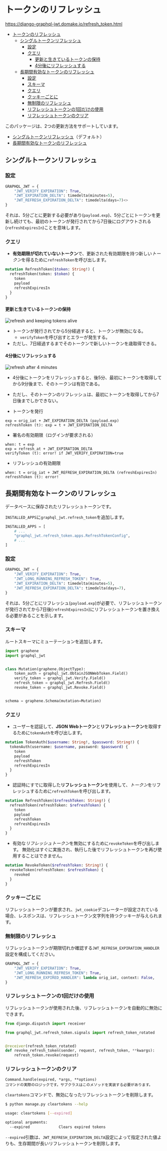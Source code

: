 # トークンのリフレッシュ

<https://django-graphql-jwt.domake.io/refresh_token.html>

- [トークンのリフレッシュ](#トークンのリフレッシュ)
  - [シングルトークンリフレッシュ](#シングルトークンリフレッシュ)
    - [設定](#設定)
    - [クエリ](#クエリ)
      - [更新と生きているトークンの保持](#更新と生きているトークンの保持)
      - [4分後にリフレッシュする](#4分後にリフレッシュする)
  - [長期間有効なトークンのリフレッシュ](#長期間有効なトークンのリフレッシュ)
    - [設定](#設定-1)
    - [スキーマ](#スキーマ)
    - [クエリ](#クエリ-1)
    - [クッキーごとに](#クッキーごとに)
    - [無制限のリフレッシュ](#無制限のリフレッシュ)
    - [リフレッシュトークンの1回だけの使用](#リフレッシュトークンの1回だけの使用)
    - [リフレッシュトークンのクリア](#リフレッシュトークンのクリア)

このパッケージは、2つの更新方法をサポートしています。

- [シングルトークンリフレッシュ](https://django-graphql-jwt.domake.io/refresh_token.html#single-token-refresh)（デフォルト）
- [長期間有効なトークンのリフレッシュ](https://django-graphql-jwt.domake.io/refresh_token.html#long-running-refresh-tokens)

## シングルトークンリフレッシュ

### 設定

```python
GRAPHQL_JWT = {
    "JWT_VERIFY_EXPIRATION": True,
    "JWT_EXPIRATION_DELTA": timedelta(minutes=5),
    "JWT_REFRESH_EXPIRATION_DELTA": timedelta(days=7)<>
}
```

それは、5分ごとに更新する必要があり(`payload.exp`)、5分ごとにトークンを更新し続けても、最初のトークンが発行されてから7日後にログアウトされる(`refreshExpiresIn`)ことを意味します。

### クエリ

- **有効期限が切れていないトークン**で、更新された有効期限を持つ新しい*トークン*を得るために`refreshToken`を呼び出します。

```graphql
mutation RefreshToken($token: String!) {
  refreshToken(token: $token) {
    token
    payload
    refreshExpiresIn
  }
}
```

#### 更新と生きているトークンの保持

![refresh and keeping tokens alive](https://user-images.githubusercontent.com/5514990/34951332-e67845f0-fa3b-11e7-8e72-09d610e73025.png)

- トークンが発行されてから5分経過すると、トークンが無効になる。
  - `verifyToken`を呼び出すとエラーが発生する。
- ただし、7日経過するまでそのトークンで新しいトークンを歳取得できる。

#### 4分後にリフレッシュする

![refresh after 4 minutes](https://user-images.githubusercontent.com/5514990/34951331-e2ff9680-fa3b-11e7-8f0a-dbb3845367a7.png)

- 4分後にトークンをリフレッシュすると、後5分、最初にトークンを取得してから9分後まで、そのトークンは有効である。
- ただし、そのトークンのリフレッシュは、最初にトークンを取得してから7日後までしかできない。

- トークンを発行

```text
exp = orig_iat + JWT_EXPIRATION_DELTA (payload.exp)
refreshToken (t): exp = t + JWT_EXPIRATION_DELTA
```

- 署名の有効期限（ログインが要求される）

```text
when: t = exp
exp = refresh_at + JWT_EXPIRATION_DELTA
verifyToken (t): error! if JWT_VERIFY_EXPIRATION=true
```

- リフレッシュの有効期限

```text
when: t = orig_iat + JWT_REFRESH_EXPIRATION_DELTA (refreshExpiresIn)
refreshToken (t): error!
```

## 長期間有効なトークンのリフレッシュ

データベースに保存されたリフレッシュトークンです。

`INSTALLED_APPS`に`graphql_jwt.refresh_token`を追加します。

```python
INSTALLED_APPS = [
    # ...
    "graphql_jwt.refresh_token.apps.RefreshTokenConfig",
    # ...
]
```

### 設定

```python
GRAPHQL_JWT = {
    "JWT_VERIFY_EXPIRATION": True,
    "JWT_LONG_RUNNING_REFRESH_TOKEN": True,
    "JWT_EXPIRATION_DELTA": timedelta(minutes=5),
    "JWT_REFRESH_EXPIRATION_DELTA": timedelta(days=7),
}
```

それは、5分ごとにリフレッシュ(`payload.exp`)が必要で、リフレッシュトークンが発行されてから7日後(`refreshExpiresIn`)にリフレッシュトークンを置き換える必要があることを示します。

### スキーマ

ルートスキーマにミューテーションを追加します。

```python
import graphene
import graphql_jwt


class Mutation(graphene.ObjectType):
    token_auth = graphql_jwt.ObtainJSONWebToken.Field()
    verify_token = graphql_jwt.Verify.Field()
    refresh_token = graphql_jwt.Refresh.Field()
    revoke_token = graphql_jwt.Revoke.Field()


schema = graphene.Schema(mutation=Mutation)
```

### クエリ

- ユーザーを認証して、**JSON Webトークン**と**リフレッシュトークン**を取得するために`tokenAuth`を呼び出します。

```graphql
mutation TokenAuth($username: String!, $password: String!) {
  tokenAuth(username: $username, password: $password) {
    token
    payload
    refreshToken
    refreshExpiresIn
  }
}
```

- 認証時にすでに取得した**リフレッシュトークン**を使用して、*トークン*をリフレッシュするために`refreshToken`を呼び出します。

```graphql
mutation RefreshToken($refreshToken: String!) {
  refreshToken(refreshToken: $refreshToken) {
    token
    payload
    refreshToken
    refreshExpiresIn
  }
}
```

- 有効な*リフレッシュトークン*を無効にするために`revokeToken`を呼び出します。
  無効化はすぐに実施され、執行した後でリフレッシュトークンを再び使用することはできません。

```graphql
mutation RevokeToken($refreshToken: String!) {
  revokeToken(refreshToken: $refreshToken) {
    revoked
  }
}
```

### クッキーごとに

リフレッシュトークンが要求され、`jwt_cookie`デコレーターが設定されている場合、レスポンスは、リフレッシュトークン文字列を持つクッキーが与えられます。

### 無制限のリフレッシュ

リフレッシュトークンが期限切れか確認する`JWT_REFRESH_EXPIRATION_HANDLER`設定を構成してください。

```python
GRAPHQL_JWT = {
    "JWT_VERIFY_EXPIRATION": True,
    "JWT_LONG_RUNNING_REFRESH_TOKEN": True,
    "JWT_REFRESH_EXPIRED_HANDLER": lambda orig_iat, context: False,
}
```

### リフレッシュトークンの1回だけの使用

リフレッシュトークンが使用された後、リフレッシュトークンを自動的に無効にできます。

```python
from django.dispatch import receiver

from graphql_jwt.refresh_token.signals import refresh_token_rotated


@receiver(refresh_token_rotated)
def revoke_refresh_token(sender, request, refresh_token, **kwargs):
    refresh_token.revoke(request)
```

### リフレッシュトークンのクリア

```text
Command.handle(expired, *args, **options)
コマンドの実際のロジックです。サブクラスはこのメソッドを実装する必要があります。
```

`cleartokens`コマンドで、無効になったリフレッシュトークンを削除します。

```sh
$ python manage.py cleartokens --help

usage: cleartokens [--expired]

optional arguments:
  --expired             Clears expired tokens
```

`--expired`引数は、`JWT_REFRESH_EXPIRATION_DELTA`設定によって指定された値よりも、生存期間が長いリフレッシュトークンを削除します。
